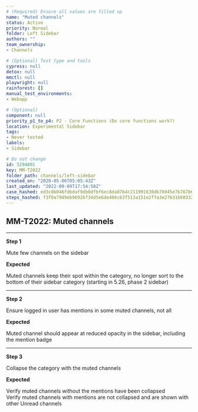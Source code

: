 ```yaml
---
# (Required) Ensure all values are filled up
name: "Muted channels"
status: Active
priority: Normal
folder: Left Sidebar
authors: ""
team_ownership: 
- Channels

# (Optional) Test type and tools
cypress: null
detox: null
mmctl: null
playwright: null
rainforest: []
manual_test_environments: 
- Webapp

# (Optional)
component: null
priority_p1_to_p4: P2 - Core Functions (Do core functions work?)
location: Experimental Sidebar
tags: 
- Never tested
labels: 
- Sidebar

# Do not change
id: 5294801
key: MM-T2022
folder_path: channels/left-sidebar
created_on: "2020-05-06T05:05:43Z"
last_updated: "2022-09-09T17:54:50Z"
case_hashed: ed3c0b046fdbdaf9db0dfbf6ec8da87b4c211991638db76945e7b767b6095a95b466c088d6a6a8d769e3ba7d23f73f35
steps_hashed: f3f0a79d9eb96926f34d5e6de406c63f513a151e2f7a3e27631b603325bc2443e9390b34fd7d9c7516e0d8eabb448c7f
---
```


## MM-T2022: Muted channels

---

**Step 1**

Mute few channels on the sidebar

**Expected**

Muted channels keep their spot within the category, no longer sort to the bottom of their sidebar category (starting in 5.26, phase 2 sidebar)

---

**Step 2**

Ensure logged in user has mentions in some muted channels, not all

**Expected**

Muted channel should appear at reduced opacity in the sidebar, including the mention badge

---

**Step 3**

Collapse the category with the muted channels

**Expected**

Verify muted channels without the mentions have been collapsed\
Verify muted channels with mentions are not collapsed and are shown with other Unread channels
